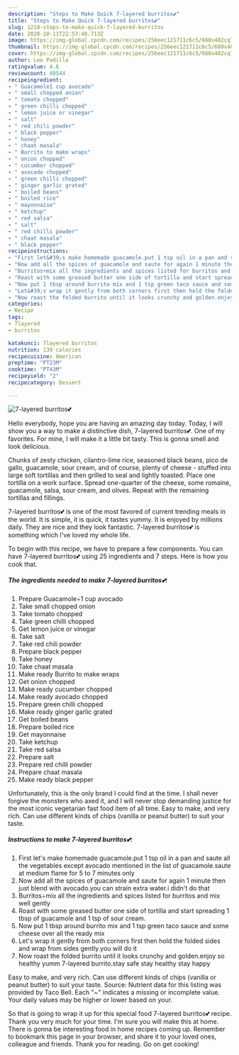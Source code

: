 ```yaml
---
description: "Steps to Make Quick 7-layered burritos💕"
title: "Steps to Make Quick 7-layered burritos💕"
slug: 1218-steps-to-make-quick-7-layered-burritos
date: 2020-10-11T22:53:48.713Z
image: https://img-global.cpcdn.com/recipes/256eec121711c6c5/680x482cq70/7-layered-burritos💕-recipe-main-photo.jpg
thumbnail: https://img-global.cpcdn.com/recipes/256eec121711c6c5/680x482cq70/7-layered-burritos💕-recipe-main-photo.jpg
cover: https://img-global.cpcdn.com/recipes/256eec121711c6c5/680x482cq70/7-layered-burritos💕-recipe-main-photo.jpg
author: Leo Padilla
ratingvalue: 4.6
reviewcount: 40544
recipeingredient:
- " Guacamole1 cup avocado"
- " small chopped onion"
- " tomato chopped"
- " green chilli chopped"
- " lemon juice or vinegar"
- " salt"
- " red chili powder"
- " black pepper"
- " honey"
- " chaat masala"
- " Burrito to make wraps"
- " onion chopped"
- " cucumber chopped"
- " avocado chopped"
- " green chilli chopped"
- " ginger garlic grated"
- " boiled beans"
- " boiled rice"
- " mayonnaise"
- " ketchup"
- " red salsa"
- " salt"
- " red chilli powder"
- " chaat masala"
- " black pepper"
recipeinstructions:
- "First let&#39;s make homemade guacamole.put 1 tsp oil in a pan and saute all the vegetables except avocado mentioned in the list of guacamole.saute at medium flame for 5 to 7 minutes only"
- "Now add all the spices of guacamole and saute for again 1 minute then just blend with avocado.you can strain extra water.i didn&#39;t do that"
- "Burritos÷mix all the ingredients and spices listed for burritos and mix well gently"
- "Roast with some greased butter one side of tortilla and start spreading 1 tbsp of guacamole and 1 tsp of sour cream."
- "Now put 1 tbsp around burrito mix and 1 tsp green taco sauce and some cheese over all the ready mix"
- "Let&#39;s wrap it gently from both corners first then hold the folded sides and wrap from sides gently.you will do it"
- "Now roast the folded burrito until it looks crunchy and golden.enjoy so healthy yumm 7-layered burrito.stay safe stay healthy stay happy"
categories:
- Recipe
tags:
- 7layered
- burritos

katakunci: 7layered burritos 
nutrition: 139 calories
recipecuisine: American
preptime: "PT23M"
cooktime: "PT43M"
recipeyield: "2"
recipecategory: Dessert

---
```



![7-layered burritos💕](https://img-global.cpcdn.com/recipes/256eec121711c6c5/680x482cq70/7-layered-burritos💕-recipe-main-photo.jpg)

Hello everybody, hope you are having an amazing day today. Today, I will show you a way to make a distinctive dish, 7-layered burritos💕. One of my favorites. For mine, I will make it a little bit tasty. This is gonna smell and look delicious.

Chunks of zesty chicken, cilantro-lime rice, seasoned black beans, pico de gallo, guacamole, sour cream, and of course, plenty of cheese - stuffed into large soft tortillas and then grilled to seal and lightly toasted. Place one tortilla on a work surface. Spread one-quarter of the cheese, some romaine, guacamole, salsa, sour cream, and olives. Repeat with the remaining tortillas and fillings.

7-layered burritos💕 is one of the most favored of current trending meals in the world. It is simple, it is quick, it tastes yummy. It is enjoyed by millions daily. They are nice and they look fantastic. 7-layered burritos💕 is something which I've loved my whole life.


To begin with this recipe, we have to prepare a few components. You can have 7-layered burritos💕 using 25 ingredients and 7 steps. Here is how you cook that.

<!--inarticleads1-->

##### The ingredients needed to make 7-layered burritos💕:

1. Prepare  Guacamole÷1 cup avocado
1. Take  small chopped onion
1. Take  tomato chopped
1. Take  green chilli chopped
1. Get  lemon juice or vinegar
1. Take  salt
1. Take  red chili powder
1. Prepare  black pepper
1. Take  honey
1. Take  chaat masala
1. Make ready  Burrito to make wraps
1. Get  onion chopped
1. Make ready  cucumber chopped
1. Make ready  avocado chopped
1. Prepare  green chilli chopped
1. Make ready  ginger garlic grated
1. Get  boiled beans
1. Prepare  boiled rice
1. Get  mayonnaise
1. Take  ketchup
1. Take  red salsa
1. Prepare  salt
1. Prepare  red chilli powder
1. Prepare  chaat masala
1. Make ready  black pepper


Unfortunately, this is the only brand I could find at the time. I shall never forgive the monsters who axed it, and I will never stop demanding justice for the most iconic vegetarian fast food item of all time. Easy to make, and very rich. Can use different kinds of chips (vanilla or peanut butter) to suit your taste. 

<!--inarticleads2-->

##### Instructions to make 7-layered burritos💕:

1. First let&#39;s make homemade guacamole.put 1 tsp oil in a pan and saute all the vegetables except avocado mentioned in the list of guacamole.saute at medium flame for 5 to 7 minutes only
1. Now add all the spices of guacamole and saute for again 1 minute then just blend with avocado.you can strain extra water.i didn&#39;t do that
1. Burritos÷mix all the ingredients and spices listed for burritos and mix well gently
1. Roast with some greased butter one side of tortilla and start spreading 1 tbsp of guacamole and 1 tsp of sour cream.
1. Now put 1 tbsp around burrito mix and 1 tsp green taco sauce and some cheese over all the ready mix
1. Let&#39;s wrap it gently from both corners first then hold the folded sides and wrap from sides gently.you will do it
1. Now roast the folded burrito until it looks crunchy and golden.enjoy so healthy yumm 7-layered burrito.stay safe stay healthy stay happy


Easy to make, and very rich. Can use different kinds of chips (vanilla or peanut butter) to suit your taste. Source: Nutrient data for this listing was provided by Taco Bell. Each &#34;~&#34; indicates a missing or incomplete value. Your daily values may be higher or lower based on your. 

So that is going to wrap it up for this special food 7-layered burritos💕 recipe. Thank you very much for your time. I'm sure you will make this at home. There is gonna be interesting food in home recipes coming up. Remember to bookmark this page in your browser, and share it to your loved ones, colleague and friends. Thank you for reading. Go on get cooking!
